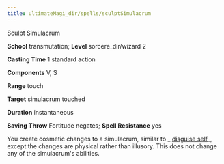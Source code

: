 ```yaml
---
title: ultimateMagi_dir/spells/sculptSimulacrum
---
```

Sculpt Simulacrum

**School** transmutation; **Level** sorcere_dir/wizard 2

**Casting Time** 1 standard action

**Components** V, S

**Range** touch

**Target** simulacrum touched

**Duration** instantaneous

**Saving Throw** Fortitude negates; **Spell Resistance** yes

You create cosmetic changes to a simulacrum, similar to _ [disguise self](spells/disguiseSelf#_disguise-self)_, except the changes are physical rather than illusory. This does not change any of the simulacrum's abilities.

